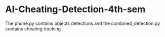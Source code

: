 # AI-Cheating-Detection-4th-sem

The phone.py contains objects detections and the combined_detection.py contains cheating tracking
